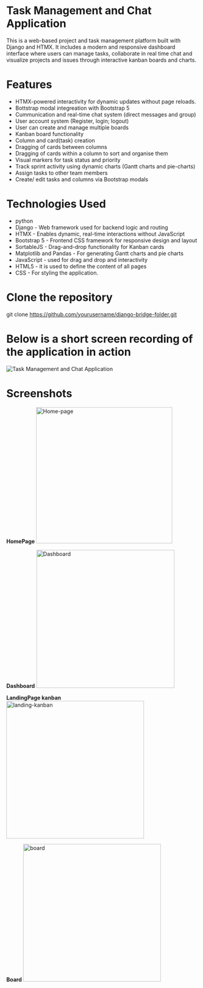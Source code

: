 # Task Management and Chat Application
This is a web-based project and task management platform built with Django and HTMX. It includes a modern and responsive dashboard interface
where users can manage tasks, collaborate in real time chat and visualize projects and issues through interactive kanban boards and charts.


# Features
* HTMX-powered interactivity for dynamic updates without page reloads.
* Bottstrap modal integreation with Bootstrap 5
* Cummunication and real-time chat system (direct messages and group)
* User account system (Register, login; logout)
* User can create and manage multiple boards
* Kanban board functionality
* Column and card(task) creation
* Dragging of cards between columns
* Dragging of cards within a column to sort and organise them
* Visual markers for task status and priority
* Track sprint activity using dynamic charts (Gantt charts and pie-charts)
* Assign tasks to other team members
* Create/ edit tasks and columns via Bootstrap modals


# Technologies Used
* python
* Django - Web framework used for backend logic and routing
* HTMX - Enables dynamic, real-time interactions without JavaScript
* Bootstrap 5 - Frontend CSS framework for responsive design and layout
* SortableJS - Drag-and-drop functionality for Kanban cards
* Matplotlib and Pandas -  For generating Gantt charts and pie charts
* JavaScript - used for drag and drop and interactivity
* HTML5 - it is used to define the content of all pages
* CSS - For styling the application.
 
# Clone the repository
git clone https://github.com/yourusername/django-bridge-folder.git

# Below is a short screen recording of the application in action
![Task Management and Chat Application](https://github.com/user-attachments/assets/f9af2adb-8790-40a6-9489-62812277d6b0)

# Screenshots
**HomePage**
<img width="357" alt="Home-page" src="https://github.com/user-attachments/assets/f068f237-8840-4863-b87f-0967caa8ef7a" />


**Dashboard**
<img width="362" alt="Dashboard" src="https://github.com/user-attachments/assets/e7bbffd5-245d-4e3d-87ec-529c6af1142e" />

**LandingPage kanban**
<img width="361" alt="landing-kanban" src="https://github.com/user-attachments/assets/7655f2ba-4fa6-42ef-ae13-4af61ac14cf9" />

**Board**
<img width="361" alt="board" src="https://github.com/user-attachments/assets/f695d073-3d42-495b-b21d-ecce2016bde7" />



